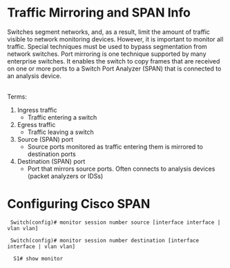 # Traffic Mirroring and SPAN Info  
Switches segment networks, and, as a result, limit the amount of traffic visible to network monitoring devices. However, it is important to monitor all traffic. Special techniques must be used to bypass segmentation from network switches. Port mirroring is one technique
supported by many enterprise switches. It enables the switch to copy frames that are received on one or more ports to a Switch Port Analyzer (SPAN) that is connected to an analysis device.

<br>Terms:
1. Ingress traffic
   - Traffic entering a switch
3. Egress traffic
   - Traffic leaving a switch
5. Source (SPAN) port
   - Source ports monitored as traffic entering them is mirrored to destination ports
7. Destination (SPAN) port
   - Port that mirrors source ports. Often connects to analysis devices (packet analyzers or IDSs)
  
# Configuring Cisco SPAN
~~~
 Switch(config)# monitor session number source [interface interface | vlan vlan]
~~~
~~~
 Switch(config)# monitor session number destination [interface interface | vlan vlan]
~~~
~~~
  S1# show monitor
~~~
   
